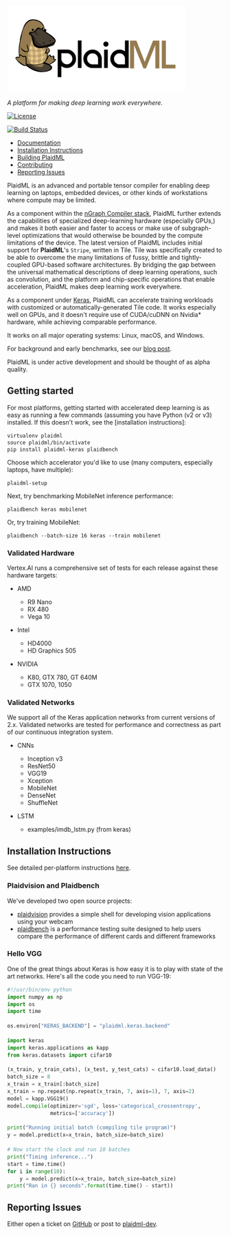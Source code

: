 <img src="docs/images/plaid-final.png" height="200"></img>

*A platform for making deep learning work everywhere.*


[![License](https://img.shields.io/badge/License-Apache%202.0-blue.svg)](https://github.com/plaidml/plaidml/blob/master/LICENSE)  

[![Build Status](https://travis-ci.org/plaidml/plaidml.svg?branch=master)](https://travis-ci.org/plaidml/plaidml)


- [Documentation](https://vertexai-plaidml.readthedocs-hosted.com/)
- [Installation Instructions](docs/install.rst)
- [Building PlaidML](docs/building.md)
- [Contributing](docs/contributing.rst)
- [Reporting Issues](#reporting-issues)


PlaidML is an advanced and portable tensor compiler for enabling deep learning 
on laptops, embedded devices, or other kinds of workstations where compute may be 
limited.

As a component within the [nGraph Compiler stack], PlaidML further extends the 
capabilities of specialized deep-learning hardware (especially GPUs,) and makes 
it both easier and faster to access or make use of subgraph-level optimizations 
that would otherwise be bounded by the compute limitations of the device. The 
latest version of PlaidML includes initial support for **PlaidML**'s ``Stripe``, 
written in Tile. Tile was specifically created to be able to overcome the many 
limitations of fussy, brittle and tightly-coupled GPU-based software 
architectures. By bridging the gap between the universal mathematical descriptions 
of deep learning operations, such as convolution, and the platform and
chip-specific operations that enable acceleration, PlaidML makes deep learning 
work everywhere.

As a component under [Keras], PlaidML can accelerate training workloads with 
customized or automatically-generated Tile code. It works especially well on 
GPUs, and it doesn't require use of CUDA/cuDNN on Nvidia* hardware, while 
achieving comparable performance.

It works on all major operating systems: Linux, macOS, and Windows. 

For background and early benchmarks, see our [blog post].

PlaidML is under active development and should be thought of as alpha quality.


## Getting started

For most platforms, getting started with accelerated deep learning is as easy as
running a few commands (assuming you have Python (v2 or v3) installed. If this 
doesn't work, see the [installation instructions]:

    virtualenv plaidml
    source plaidml/bin/activate
    pip install plaidml-keras plaidbench

Choose which accelerator you'd like to use (many computers, especially laptops, have multiple):

    plaidml-setup

Next, try benchmarking MobileNet inference performance:

    plaidbench keras mobilenet

Or, try training MobileNet:

    plaidbench --batch-size 16 keras --train mobilenet


### Validated Hardware

Vertex.AI runs a comprehensive set of tests for each release against these hardware targets:

* AMD
    * R9 Nano
    * RX 480
    * Vega 10

* Intel
    * HD4000
    * HD Graphics 505

* NVIDIA
    * K80, GTX 780, GT 640M
    * GTX 1070, 1050

### Validated Networks

We support all of the Keras application networks from current versions of 2.x.
Validated networks are tested for performance and correctness as part of our 
continuous integration system.

* CNNs
   * Inception v3
   * ResNet50
   * VGG19
   * Xception
   * MobileNet
   * DenseNet
   * ShuffleNet

* LSTM
   * examples/imdb_lstm.py (from keras)

## Installation Instructions

See detailed per-platform instructions [here].

### Plaidvision and Plaidbench

We've developed two open source projects: 

  * [plaidvision](https://github.com/plaidml/plaidvision) provides a simple shell for developing vision applications using your webcam
  * [plaidbench](https://github.com/plaidml/plaidbench) is a performance testing suite designed to help users compare the performance
  of different cards and different frameworks
  

### Hello VGG
One of the great things about Keras is how easy it is to play with state of the art networks. Here's all the code you
need to run VGG-19:

```python
#!/usr/bin/env python
import numpy as np
import os
import time

os.environ["KERAS_BACKEND"] = "plaidml.keras.backend"

import keras
import keras.applications as kapp
from keras.datasets import cifar10

(x_train, y_train_cats), (x_test, y_test_cats) = cifar10.load_data()
batch_size = 8
x_train = x_train[:batch_size]
x_train = np.repeat(np.repeat(x_train, 7, axis=1), 7, axis=2)
model = kapp.VGG19()
model.compile(optimizer='sgd', loss='categorical_crossentropy',
              metrics=['accuracy'])

print("Running initial batch (compiling tile program)")
y = model.predict(x=x_train, batch_size=batch_size)

# Now start the clock and run 10 batches
print("Timing inference...")
start = time.time()
for i in range(10):
    y = model.predict(x=x_train, batch_size=batch_size)
print("Ran in {} seconds".format(time.time() - start))

```


## Reporting Issues
Either open a ticket on [GitHub] or post to [plaidml-dev].




[nGraph Compiler stack]: https://ngraph.nervanasys.com/docs/latest/
[Keras]: https://keras.io/
[blog post]: https://ai.intel.com/reintroducing-plaidml/
[here]: docs/install.rst
[GitHub]: https://github.com/plaidml/plaidml/issues
[plaidml-dev]: https://groups.google.com/forum/#!forum/plaidml-dev